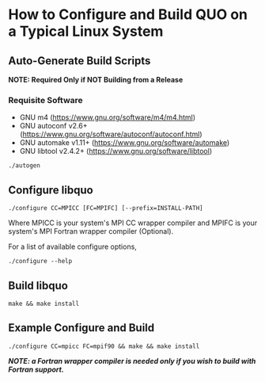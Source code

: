 How to Configure and Build QUO on a Typical Linux System
========================================================

## Auto-Generate Build Scripts
**NOTE: Required Only if NOT Building from a Release**

### Requisite Software
- GNU m4 (https://www.gnu.org/software/m4/m4.html)
- GNU autoconf v2.6+ (https://www.gnu.org/software/autoconf/autoconf.html)
- GNU automake v1.11+ (https://www.gnu.org/software/automake)
- GNU libtool v2.4.2+ (https://www.gnu.org/software/libtool)

```
./autogen
```

## Configure libquo

```
./configure CC=MPICC [FC=MPIFC] [--prefix=INSTALL-PATH]
```

Where MPICC is your system's MPI CC wrapper compiler and MPIFC is your system's
MPI Fortran wrapper compiler (Optional).

For a list of available configure options,
```
./configure --help
```

## Build libquo

```
make && make install
```

## Example Configure and Build

```
./configure CC=mpicc FC=mpif90 && make && make install
```

***NOTE: a Fortran wrapper compiler is needed only if you wish to build with
Fortran support.***
